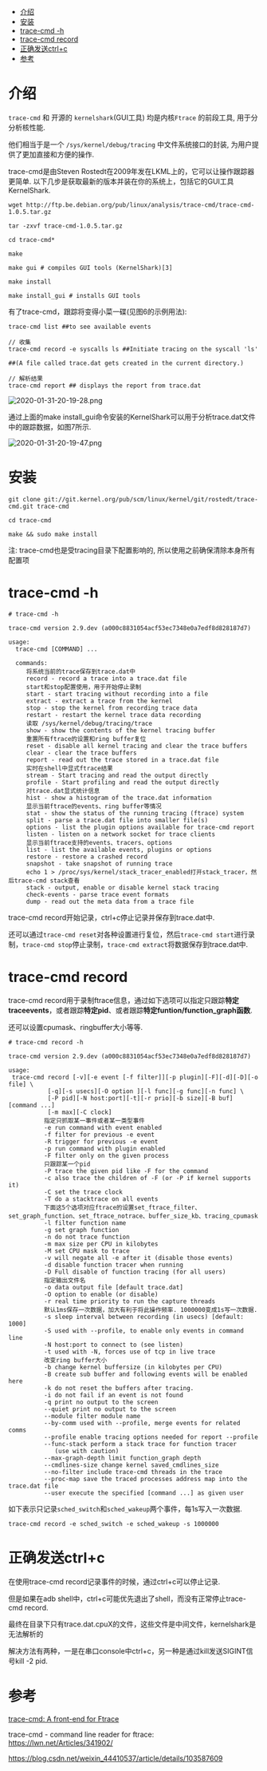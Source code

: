 
<!-- @import "[TOC]" {cmd="toc" depthFrom=1 depthTo=6 orderedList=false} -->

<!-- code_chunk_output -->

- [介绍](#介绍)
- [安装](#安装)
- [trace-cmd -h](#trace-cmd-h)
- [trace-cmd record](#trace-cmd-record)
- [正确发送ctrl+c](#正确发送ctrlc)
- [参考](#参考)

<!-- /code_chunk_output -->

# 介绍

`trace-cmd` 和 开源的 `kernelshark`(GUI工具) 均是内核`Ftrace` 的前段工具, 用于分分析核性能.

他们相当于是一个 `/sys/kernel/debug/tracing` 中文件系统接口的封装, 为用户提供了更加直接和方便的操作.

trace-cmd是由Steven Rostedt在2009年发在LKML上的，它可以让操作跟踪器更简单. 以下几步是获取最新的版本并装在你的系统上，包括它的GUI工具KernelShark. 

```
wget http://ftp.be.debian.org/pub/linux/analysis/trace-cmd/trace-cmd-1.0.5.tar.gz

tar -zxvf trace-cmd-1.0.5.tar.gz

cd trace-cmd*

make

make gui # compiles GUI tools (KernelShark)[3]

make install

make install_gui # installs GUI tools
```

有了trace-cmd，跟踪将变得小菜一碟(见图6的示例用法): 

```
trace-cmd list ##to see available events 

// 收集
trace-cmd record -e syscalls ls ##Initiate tracing on the syscall 'ls' 

##(A file called trace.dat gets created in the current directory.) 

// 解析结果
trace-cmd report ## displays the report from trace.dat
```

![2020-01-31-20-19-28.png](./images/2020-01-31-20-19-28.png)

通过上面的make install_gui命令安装的KernelShark可以用于分析trace.dat文件中的跟踪数据，如图7所示. 

![2020-01-31-20-19-47.png](./images/2020-01-31-20-19-47.png)

# 安装

```
git clone git://git.kernel.org/pub/scm/linux/kernel/git/rostedt/trace-cmd.git trace-cmd

cd trace-cmd

make && sudo make install
```

注: trace-cmd也是受tracing目录下配置影响的, 所以使用之前确保清除本身所有配置项

# trace-cmd -h

```
# trace-cmd -h

trace-cmd version 2.9.dev (a000c8831054acf53ec7348e0a7edf8d828187d7)

usage:
  trace-cmd [COMMAND] ...

  commands:
     将系统当前的trace保存到trace.dat中
     record - record a trace into a trace.dat file
     start和stop配置使用，用于开始停止录制
     start - start tracing without recording into a file
     extract - extract a trace from the kernel
     stop - stop the kernel from recording trace data
     restart - restart the kernel trace data recording
     读取 /sys/kernel/debug/tracing/trace
     show - show the contents of the kernel tracing buffer
     重置所有ftrace的设置和ring buffer复位
     reset - disable all kernel tracing and clear the trace buffers
     clear - clear the trace buffers
     report - read out the trace stored in a trace.dat file
     实时在shell中显式ftrace结果
     stream - Start tracing and read the output directly
     profile - Start profiling and read the output directly
     对trace.dat显式统计信息
     hist - show a histogram of the trace.dat information
     显示当前ftrace的events、ring buffer等情况
     stat - show the status of the running tracing (ftrace) system
     split - parse a trace.dat file into smaller file(s)
     options - list the plugin options available for trace-cmd report
     listen - listen on a network socket for trace clients
     显示当前ftrace支持的events、tracers、options
     list - list the available events, plugins or options
     restore - restore a crashed record
     snapshot - take snapshot of running trace
     echo 1 > /proc/sys/kernel/stack_tracer_enabled打开stack_tracer，然后trace-cmd stack查看
     stack - output, enable or disable kernel stack tracing
     check-events - parse trace event formats
     dump - read out the meta data from a trace file
```

trace-cmd record开始记录，ctrl+c停止记录并保存到trace.dat中. 

还可以通过`trace-cmd reset`对各种设置进行复位，然后`trace-cmd start`进行录制，`trace-cmd stop`停止录制，`trace-cmd extract`将数据保存到trace.dat中. 

# trace-cmd record

trace-cmd record用于录制ftrace信息，通过如下选项可以指定只跟踪**特定traceevents**，或者跟踪**特定pid**、或者跟踪**特定funtion/function_graph函数**. 

还可以设置cpumask、ringbuffer大小等等. 

```
# trace-cmd record -h

trace-cmd version 2.9.dev (a000c8831054acf53ec7348e0a7edf8d828187d7)

usage:
 trace-cmd record [-v][-e event [-f filter]][-p plugin][-F][-d][-D][-o file] \
           [-q][-s usecs][-O option ][-l func][-g func][-n func] \
           [-P pid][-N host:port][-t][-r prio][-b size][-B buf][command ...]
           [-m max][-C clock]
          指定只抓取某一事件或者某一类型事件
          -e run command with event enabled
          -f filter for previous -e event
          -R trigger for previous -e event
          -p run command with plugin enabled
          -F filter only on the given process
          只跟踪某一个pid
          -P trace the given pid like -F for the command
          -c also trace the children of -F (or -P if kernel supports it)
          -C set the trace clock
          -T do a stacktrace on all events
          下面这5个选项对应ftrace的设置set_ftrace_filter、set_graph_function、set_ftrace_notrace、buffer_size_kb、tracing_cpumask
          -l filter function name
          -g set graph function
          -n do not trace function
          -m max size per CPU in kilobytes
          -M set CPU mask to trace
          -v will negate all -e after it (disable those events)
          -d disable function tracer when running
          -D Full disable of function tracing (for all users)
          指定输出文件名
          -o data output file [default trace.dat]
          -O option to enable (or disable)
          -r real time priority to run the capture threads
          默认1ms保存一次数据，加大有利于将此操作频率. 1000000变成1s写一次数据. 
          -s sleep interval between recording (in usecs) [default: 1000]
          -S used with --profile, to enable only events in command line
          -N host:port to connect to (see listen)
          -t used with -N, forces use of tcp in live trace
          改变ring buffer大小
          -b change kernel buffersize (in kilobytes per CPU)
          -B create sub buffer and following events will be enabled here
          -k do not reset the buffers after tracing.
          -i do not fail if an event is not found
          -q print no output to the screen
          --quiet print no output to the screen
          --module filter module name
          --by-comm used with --profile, merge events for related comms
          --profile enable tracing options needed for report --profile
          --func-stack perform a stack trace for function tracer
             (use with caution)
          --max-graph-depth limit function_graph depth
          --cmdlines-size change kernel saved_cmdlines_size
          --no-filter include trace-cmd threads in the trace
          --proc-map save the traced processes address map into the trace.dat file
          --user execute the specified [command ...] as given user
```

如下表示只记录`sched_switch`和`sched_wakeup`两个事件，每1s写入一次数据. 

```
trace-cmd record -e sched_switch -e sched_wakeup -s 1000000
```

# 正确发送ctrl+c

在使用trace-cmd record记录事件的时候，通过ctrl+c可以停止记录. 

但是如果在adb shell中，ctrl+c可能优先退出了shell，而没有正常停止trace-cmd record. 

最终在目录下只有trace.dat.cpuX的文件，这些文件是中间文件，kernelshark是无法解析的

解决方法有两种，一是在串口console中ctrl+c，另一种是通过kill发送SIGINT信号kill -2 pid. 

# 参考

[trace-cmd: A front-end for Ftrace](https://lwn.net/Articles/410200/)

trace-cmd - command line reader for ftrace: https://lwn.net/Articles/341902/

https://blog.csdn.net/weixin_44410537/article/details/103587609